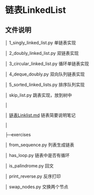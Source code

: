 # 链表LinkedList

## 文件说明

│  1_singly_linked_list.py     	单链表实现

│  2_doubly_linked_list.py   	双链表实现

│  3_circular_linked_list.py   	循环单链表实现

│  4_deque_doubly.py  			双向队列链表实现

│  5_sorted_linked_lists.py	  排序队列实现

│  skip_list.py     						跳表实现，放到树中

│

│  [链表Linklist.md](./链表Linklist.md)					 链表简要说明笔记

│

├─exercises

│      from_sequence.py			列表生成链表

│      has_loop.py						链表中是否有循环

│      is_palindrome.py			  回文

│      print_reverse.py				反序打印

│      swap_nodes.py				 交换两个节点

